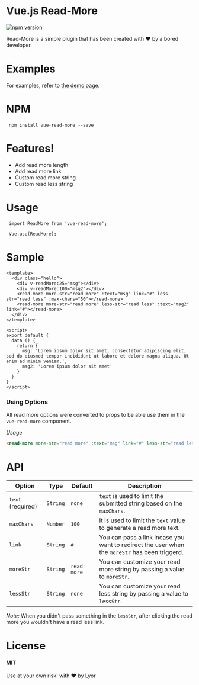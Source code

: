 # Vue.js Read-More

[![npm version](https://badge.fury.io/js/vue-read-more.svg)](https://badge.fury.io/js/vue-read-more)

Read-More is a simple plugin that has been created with :heart: by a bored developer.

# Examples

For examples, refer to [the demo page](https://orlyyani.github.io/read-more/#/).

# NPM

```
 npm install vue-read-more --save
```

# Features!

  - Add read more length
  - Add read more link
  - Custom read more string
  - Custom read less string

# Usage

```
 import ReadMore from 'vue-read-more';
 
 Vue.use(ReadMore);
```

# Sample

```
<template>
  <div class="hello">
    <div v-readMore:25="msg"></div>
    <div v-readMore:100="msg2"></div>
    <read-more more-str="read more" :text="msg" link="#" less-str="read less" :max-chars="50"></read-more>
    <read-more more-str="read more" less-str="read less" :text="msg2" link="#"></read-more>
  </div>
</template>

<script>
export default {
  data () {
    return {
      msg: 'Lorem ipsum dolor sit amet, consectetur adipiscing elit, sed do eiusmod tempor incididunt ut labore et dolore magna aliqua. Ut enim ad minim veniam.',
      msg2: 'Lorem ipsum dolor sit amet'
    }
  }
}
</script>
```

### Using Options

All read more options were converted to props to be able use them in the `vue-read-more` component.

*Usage*
```html
<read-more more-str="read more" :text="msg" link="#" less-str="read less" :max-chars="50"></read-more>
```


# API


| Option | Type | Default | Description |
|--------|------|---------|-------------|
| `text` (required) | `String` | `none` | `text` is used to limit the submitted string based on the `maxChars`.| 
| `maxChars` | `Number` | `100` | It is used to limit the `text` value to generate a read more text. |
| `link` | `String` | `#` | You can pass a link incase you want to redirect the user when the `moreStr` has been triggerd.
| `moreStr` | `String` | `read more` | You can customize your read more string by passing a value to `moreStr`.
| `lessStr` | `String` | `none` | You can customize your read less string by passing a value to `lessStr`.

*Note:*
When you didn't pass something in the `lessStr`, after clicking the read more you wouldn't have a read less link.

# License

#### MIT
Use at your own risk!
with :heart: by Lyor
